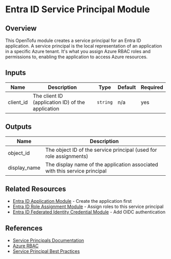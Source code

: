 # Entra ID Service Principal Module

## Overview

This OpenTofu module creates a service principal for an Entra ID application. A service principal is the local representation of an application in a specific Azure tenant. It's what you assign Azure RBAC roles and permissions to, enabling the application to access Azure resources.

## Inputs

| Name | Description | Type | Default | Required |
|------|-------------|------|---------|----------|
| client_id | The client ID (application ID) of the application | `string` | n/a | yes |

## Outputs

| Name | Description |
|------|-------------|
| object_id | The object ID of the service principal (used for role assignments) |
| display_name | The display name of the application associated with this service principal |

## Related Resources

- [Entra ID Application Module](../entra-id-application/) - Create the application first
- [Entra ID Role Assignment Module](../entra-id-role-assignment/) - Assign roles to this service principal
- [Entra ID Federated Identity Credential Module](../entra-id-federated-identity-credential/) - Add OIDC authentication

## References

- [Service Principals Documentation](https://learn.microsoft.com/en-us/entra/identity-platform/app-objects-and-service-principals)
- [Azure RBAC](https://learn.microsoft.com/en-us/azure/role-based-access-control/overview)
- [Service Principal Best Practices](https://learn.microsoft.com/en-us/entra/identity-platform/howto-create-service-principal-portal)

